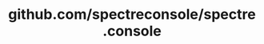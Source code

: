 ---
layout: post
title: github.com/spectreconsole/spectre.console
categories: link
tags: [انگلیسی, گیت‌هاب, برنامه‌نویسی]
---